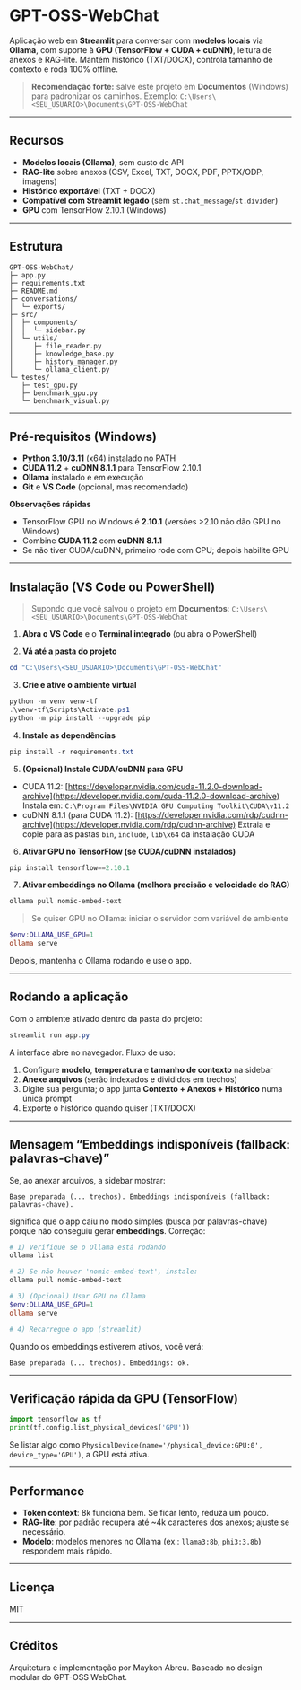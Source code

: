 # GPT-OSS-WebChat

Aplicação web em **Streamlit** para conversar com **modelos locais** via **Ollama**, com suporte à **GPU (TensorFlow + CUDA + cuDNN)**, leitura de anexos e RAG-lite. Mantém histórico (TXT/DOCX), controla tamanho de contexto e roda 100% offline.

> **Recomendação forte:** salve este projeto em **Documentos** (Windows) para padronizar os caminhos.
> Exemplo: `C:\Users\<SEU_USUARIO>\Documents\GPT-OSS-WebChat`

---

## Recursos

* **Modelos locais (Ollama)**, sem custo de API
* **RAG-lite** sobre anexos (CSV, Excel, TXT, DOCX, PDF, PPTX/ODP, imagens)
* **Histórico exportável** (TXT + DOCX)
* **Compatível com Streamlit legado** (sem `st.chat_message`/`st.divider`)
* **GPU** com TensorFlow 2.10.1 (Windows)

---

## Estrutura

```
GPT-OSS-WebChat/
├─ app.py
├─ requirements.txt
├─ README.md
├─ conversations/
│  └─ exports/
├─ src/
│  ├─ components/
│  │  └─ sidebar.py
│  └─ utils/
│     ├─ file_reader.py
│     ├─ knowledge_base.py
│     ├─ history_manager.py
│     └─ ollama_client.py
└─ testes/
   ├─ test_gpu.py
   ├─ benchmark_gpu.py
   └─ benchmark_visual.py
```

---

## Pré-requisitos (Windows)

* **Python 3.10/3.11** (x64) instalado no PATH
* **CUDA 11.2** + **cuDNN 8.1.1** para TensorFlow 2.10.1
* **Ollama** instalado e em execução
* **Git** e **VS Code** (opcional, mas recomendado)

**Observações rápidas**

* TensorFlow GPU no Windows é **2.10.1** (versões >2.10 não dão GPU no Windows)
* Combine **CUDA 11.2** com **cuDNN 8.1.1**
* Se não tiver CUDA/cuDNN, primeiro rode com CPU; depois habilite GPU

---

## Instalação (VS Code ou PowerShell)

> Supondo que você salvou o projeto em **Documentos**:
> `C:\Users\<SEU_USUARIO>\Documents\GPT-OSS-WebChat`

1. **Abra o VS Code** e o **Terminal integrado** (ou abra o PowerShell)

2. **Vá até a pasta do projeto**

```powershell
cd "C:\Users\<SEU_USUARIO>\Documents\GPT-OSS-WebChat"
```

3. **Crie e ative o ambiente virtual**

```powershell
python -m venv venv-tf
.\venv-tf\Scripts\Activate.ps1
python -m pip install --upgrade pip
```

4. **Instale as dependências**

```powershell
pip install -r requirements.txt
```

5. **(Opcional) Instale CUDA/cuDNN para GPU**

* CUDA 11.2: [https://developer.nvidia.com/cuda-11.2.0-download-archive](https://developer.nvidia.com/cuda-11.2.0-download-archive)
  Instala em: `C:\Program Files\NVIDIA GPU Computing Toolkit\CUDA\v11.2`
* cuDNN 8.1.1 (para CUDA 11.2): [https://developer.nvidia.com/rdp/cudnn-archive](https://developer.nvidia.com/rdp/cudnn-archive)
  Extraia e copie para as pastas `bin`, `include`, `lib\x64` da instalação CUDA

6. **Ativar GPU no TensorFlow (se CUDA/cuDNN instalados)**

```powershell
pip install tensorflow==2.10.1
```

7. **Ativar embeddings no Ollama (melhora precisão e velocidade do RAG)**

```powershell
ollama pull nomic-embed-text
```

> Se quiser GPU no Ollama: iniciar o servidor com variável de ambiente

```powershell
$env:OLLAMA_USE_GPU=1
ollama serve
```

Depois, mantenha o Ollama rodando e use o app.

---

## Rodando a aplicação

Com o ambiente ativado dentro da pasta do projeto:

```powershell
streamlit run app.py
```

A interface abre no navegador.
Fluxo de uso:

1. Configure **modelo**, **temperatura** e **tamanho de contexto** na sidebar
2. **Anexe arquivos** (serão indexados e divididos em trechos)
3. Digite sua pergunta; o app junta **Contexto + Anexos + Histórico** numa única prompt
4. Exporte o histórico quando quiser (TXT/DOCX)

---

## Mensagem “Embeddings indisponíveis (fallback: palavras-chave)”

Se, ao anexar arquivos, a sidebar mostrar:

```
Base preparada (... trechos). Embeddings indisponíveis (fallback: palavras-chave).
```

significa que o app caiu no modo simples (busca por palavras-chave) porque não conseguiu gerar **embeddings**.
Correção:

```powershell
# 1) Verifique se o Ollama está rodando
ollama list

# 2) Se não houver 'nomic-embed-text', instale:
ollama pull nomic-embed-text

# 3) (Opcional) Usar GPU no Ollama
$env:OLLAMA_USE_GPU=1
ollama serve

# 4) Recarregue o app (streamlit)
```

Quando os embeddings estiverem ativos, você verá:

```
Base preparada (... trechos). Embeddings: ok.
```

---

## Verificação rápida da GPU (TensorFlow)

```python
import tensorflow as tf
print(tf.config.list_physical_devices('GPU'))
```

Se listar algo como `PhysicalDevice(name='/physical_device:GPU:0', device_type='GPU')`, a GPU está ativa.

---

## Performance

* **Token context**: 8k funciona bem. Se ficar lento, reduza um pouco.
* **RAG-lite**: por padrão recupera até ~4k caracteres dos anexos; ajuste se necessário.
* **Modelo**: modelos menores no Ollama (ex.: `llama3:8b`, `phi3:3.8b`) respondem mais rápido.

---

## Licença

MIT

---

## Créditos

Arquitetura e implementação por Maykon Abreu.
Baseado no design modular do GPT-OSS WebChat.

